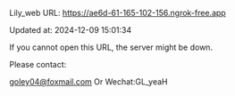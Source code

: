 Lily_web URL: https://ae6d-61-165-102-156.ngrok-free.app

Updated at: 2024-12-09 15:01:34

If you cannot open this URL, the server might be down.

Please contact: 

goley04@foxmail.com Or Wechat:GL_yeaH